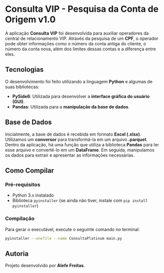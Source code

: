 # **Consulta VIP - Pesquisa da Conta de Origem v1.0**  
A aplicação **Consulta VIP** foi desenvolvida para auxiliar operadores da central de relacionamento VIP. Através da pesquisa de um **CPF**, o operador pode obter informações como o número da conta antiga do cliente, o número da conta nova, além dos limites dessas contas e a diferença entre eles.  

## Tecnologias  
O desenvolvimento foi feito utilizando a linguagem **Python** e algumas de suas bibliotecas:  

- **PySide6**: Utilizada para desenvolver a **interface gráfica do usuário (GUI)**.  
- **Pandas**: Utilizada para a **manipulação da base de dados**.  

## Base de Dados  
Inicialmente, a base de dados é recebida em formato **Excel (.xlsx)**. Utilizamos um **conversor** para transformá-la em um arquivo **.parquet**. Dentro da aplicação, há uma função que utiliza a biblioteca **Pandas** para ler esse arquivo e convertê-lo em um **DataFrame**. Em seguida, manipulamos os dados para extrair e apresentar as informações necessárias.  

## Como Compilar

### Pré-requisitos
- Python 3.x instalado
- Biblioteca `pyinstaller` (se ainda não tiver, instale com `pip install pyinstaller`)

### Compilação
Para gerar o executável, execute o seguinte comando no terminal:

```sh
pyinstaller --onefile --name ConsultaPlatinum main.py
```

## Autoria  
Projeto desenvolvido por **Alefe Freitas**.  
